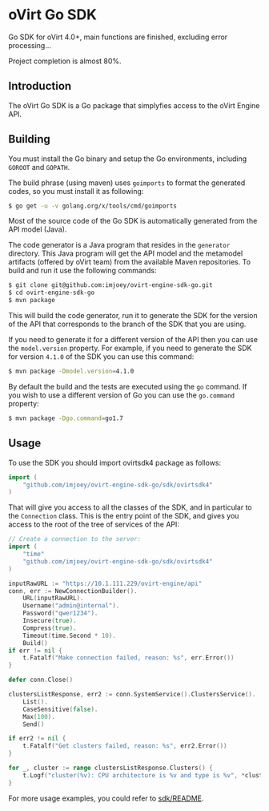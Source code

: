 # oVirt Go SDK
Go SDK for oVirt 4.0+, main functions are finished, excluding error processing...

Project completion is almost 80%.

## Introduction

The oVirt Go SDK is a Go package that simplyfies access to the
oVirt Engine API.

## Building

You must install the Go binary and setup the Go environments, including
`GOROOT` and `GOPATH`.

The build phrase (using maven) uses `goimports` to format the generated 
codes, so you must install it as following:
```bash
$ go get -u -v golang.org/x/tools/cmd/goimports
```

Most of the source code of the Go SDK is automatically generated
from the API model (Java).

The code generator is a Java program that resides in the `generator`
directory. This Java program will get the API model and the metamodel
artifacts (offered by oVirt team) from the available Maven repositories. 
To build and run it use the following commands:

```bash
$ git clone git@github.com:imjoey/ovirt-engine-sdk-go.git
$ cd ovirt-engine-sdk-go
$ mvn package
```

This will build the code generator, run it to generate the SDK for the
version of the API that corresponds to the branch of the SDK that you
are using.

If you need to generate it for a different version of the API then you
can use the `model.version` property. For example, if you need to
generate the SDK for version `4.1.0` of the SDK you can use this
command:
```bash
$ mvn package -Dmodel.version=4.1.0
```

By default the build and the tests are executed using the `go` command.
If you wish to use a different version of Go you can use the
`go.command` property:
```bash
$ mvn package -Dgo.command=go1.7
```

## Usage

To use the SDK you should import ovirtsdk4 package as follows:
```go
import (
    "github.com/imjoey/ovirt-engine-sdk-go/sdk/ovirtsdk4"
)
```

That will give you access to all the classes of the SDK, and in particular
to the `Connection` class. This is the entry point of the SDK,
and gives you access to the root of the tree of services of the API:

```go
// Create a connection to the server:
import (
    "time"
    "github.com/imjoey/ovirt-engine-sdk-go/sdk/ovirtsdk4"
)

inputRawURL := "https://10.1.111.229/ovirt-engine/api"
conn, err := NewConnectionBuilder().
	URL(inputRawURL).
	Username("admin@internal").
	Password("qwer1234").
	Insecure(true).
	Compress(true).
	Timeout(time.Second * 10).
	Build()
if err != nil {
	t.Fatalf("Make connection failed, reason: %s", err.Error())
}

defer conn.Close()

clustersListResponse, err2 := conn.SystemService().ClustersService().
	List().
	CaseSensitive(false).
	Max(100).
	Send()

if err2 != nil {
	t.Fatalf("Get clusters failed, reason: %s", err2.Error())
}

for _, cluster := range clustersListResponse.Clusters() {
	t.Logf("cluster(%v): CPU architecture is %v and type is %v", *cluster.Id,cluster.Cpu.Architecture, *cluster.Cpu.Type)
}

```

For more usage examples, you could refer to [sdk/README](https://github.com/imjoey/ovirt-engine-sdk-go/blob/master/sdk/README.md).
